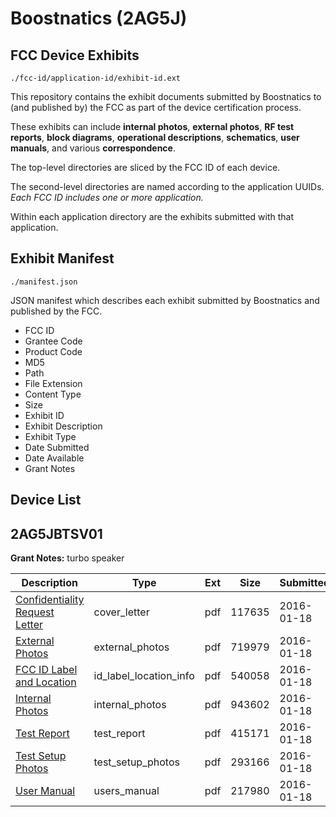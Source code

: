 # Boostnatics (2AG5J)
## FCC Device Exhibits

```
./fcc-id/application-id/exhibit-id.ext
```

This repository contains the exhibit documents submitted by Boostnatics to (and published by) the FCC as part of the device certification process.

These exhibits can include **internal photos**, **external photos**, **RF test reports**, **block diagrams**, **operational descriptions**, **schematics**, **user manuals**, and various **correspondence**.

The top-level directories are sliced by the FCC ID of each device.

The second-level directories are named according to the application UUIDs. *Each FCC ID includes one or more application.*

Within each application directory are the exhibits submitted with that application. 

## Exhibit Manifest

```
./manifest.json
```

JSON manifest which describes each exhibit submitted by Boostnatics and published by the FCC.

- FCC ID
- Grantee Code
- Product Code
- MD5
- Path
- File Extension
- Content Type
- Size
- Exhibit ID
- Exhibit Description
- Exhibit Type
- Date Submitted
- Date Available
- Grant Notes

## Device List
## 2AG5JBTSV01
**Grant Notes:** turbo speaker

| Description | Type | Ext | Size | Submitted | Available |
| ----------- | ---- | --- | ---- | --------- | --------- |
| [Confidentiality Request Letter](2AG5JBTSV01/e0d1a2734c97ba1768b8c6be5a879f23/2875681.pdf) | cover_letter | pdf | 117635 | 2016-01-18 | 2016-01-18 |
| [External Photos](2AG5JBTSV01/e0d1a2734c97ba1768b8c6be5a879f23/2875682.pdf) | external_photos | pdf | 719979 | 2016-01-18 | 2016-01-18 |
| [FCC ID Label and Location](2AG5JBTSV01/e0d1a2734c97ba1768b8c6be5a879f23/2875684.pdf) | id_label_location_info | pdf | 540058 | 2016-01-18 | 2016-01-18 |
| [Internal Photos](2AG5JBTSV01/e0d1a2734c97ba1768b8c6be5a879f23/2875683.pdf) | internal_photos | pdf | 943602 | 2016-01-18 | 2016-01-18 |
| [Test Report](2AG5JBTSV01/e0d1a2734c97ba1768b8c6be5a879f23/2875686.pdf) | test_report | pdf | 415171 | 2016-01-18 | 2016-01-18 |
| [Test Setup Photos](2AG5JBTSV01/e0d1a2734c97ba1768b8c6be5a879f23/2875685.pdf) | test_setup_photos | pdf | 293166 | 2016-01-18 | 2016-01-18 |
| [User Manual](2AG5JBTSV01/e0d1a2734c97ba1768b8c6be5a879f23/2875687.pdf) | users_manual | pdf | 217980 | 2016-01-18 | 2016-01-18 |
